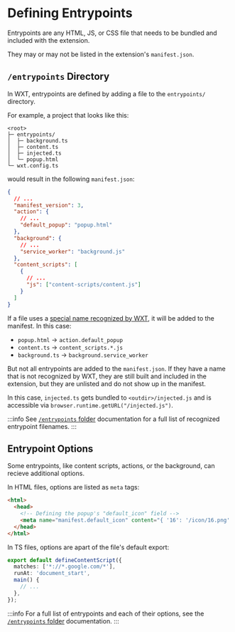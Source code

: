 # Defining Entrypoints

Entrypoints are any HTML, JS, or CSS file that needs to be bundled and included with the extension.

They may or may not be listed in the extension's `manifest.json`.

## `/entrypoints` Directory

In WXT, entrypoints are defined by adding a file to the `entrypoints/` directory.

For example, a project that looks like this:

```
<root>
├─ entrypoints/
│  ├─ background.ts
│  ├─ content.ts
│  ├─ injected.ts
│  └─ popup.html
└─ wxt.config.ts
```

would result in the following `manifest.json`:

```json
{
  // ...
  "manifest_version": 3,
  "action": {
    // ...
    "default_popup": "popup.html"
  },
  "background": {
    // ...
    "service_worker": "background.js"
  },
  "content_scripts": [
    {
      // ...
      "js": ["content-scripts/content.js"]
    }
  ]
}
```

If a file uses a [special name recognized by WXT](/guide/entrypoints.md), it will be added to the manifest. In this case:

- `popup.html` &rarr; `action.default_popup`
- `content.ts` &rarr; `content_scripts.*.js`
- `background.ts` &rarr; `background.service_worker`

But not all entrypoints are added to the `manifest.json`. If they have a name that is not recognized by WXT, they are still built and included in the extension, but they are unlisted and do not show up in the manifest.

In this case, `injected.ts` gets bundled to `<outdir>/injected.js` and is accessible via `browser.runtime.getURL("/injected.js")`.

:::info
See [`/entrypoints` folder](/guide/entrypoints.md) documentation for a full list of recognized entrypoint filenames.
:::

## Entrypoint Options

Some entrypoints, like content scripts, actions, or the background, can recieve additional options.

In HTML files, options are listed as `meta` tags:

```html
<html>
  <head>
    <!-- Defining the popup's "default_icon" field -->
    <meta name="manifest.default_icon" content="{ '16': '/icon/16.png' }" />
  </head>
</html>
```

In TS files, options are apart of the file's default export:

```ts
export default defineContentScript({
  matches: ['*://*.google.com/*'],
  runAt: 'document_start',
  main() {
    // ...
  },
});
```

:::info
For a full list of entrypoints and each of their options, see the [`/entrypoints` folder](/guide/entrypoints.md) documentation.
:::

